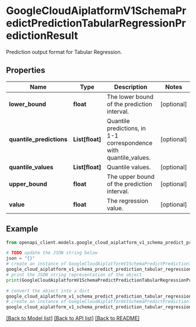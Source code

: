 # GoogleCloudAiplatformV1SchemaPredictPredictionTabularRegressionPredictionResult

Prediction output format for Tabular Regression.

## Properties

Name | Type | Description | Notes
------------ | ------------- | ------------- | -------------
**lower_bound** | **float** | The lower bound of the prediction interval. | [optional] 
**quantile_predictions** | **List[float]** | Quantile predictions, in 1-1 correspondence with quantile_values. | [optional] 
**quantile_values** | **List[float]** | Quantile values. | [optional] 
**upper_bound** | **float** | The upper bound of the prediction interval. | [optional] 
**value** | **float** | The regression value. | [optional] 

## Example

```python
from openapi_client.models.google_cloud_aiplatform_v1_schema_predict_prediction_tabular_regression_prediction_result import GoogleCloudAiplatformV1SchemaPredictPredictionTabularRegressionPredictionResult

# TODO update the JSON string below
json = "{}"
# create an instance of GoogleCloudAiplatformV1SchemaPredictPredictionTabularRegressionPredictionResult from a JSON string
google_cloud_aiplatform_v1_schema_predict_prediction_tabular_regression_prediction_result_instance = GoogleCloudAiplatformV1SchemaPredictPredictionTabularRegressionPredictionResult.from_json(json)
# print the JSON string representation of the object
print(GoogleCloudAiplatformV1SchemaPredictPredictionTabularRegressionPredictionResult.to_json())

# convert the object into a dict
google_cloud_aiplatform_v1_schema_predict_prediction_tabular_regression_prediction_result_dict = google_cloud_aiplatform_v1_schema_predict_prediction_tabular_regression_prediction_result_instance.to_dict()
# create an instance of GoogleCloudAiplatformV1SchemaPredictPredictionTabularRegressionPredictionResult from a dict
google_cloud_aiplatform_v1_schema_predict_prediction_tabular_regression_prediction_result_from_dict = GoogleCloudAiplatformV1SchemaPredictPredictionTabularRegressionPredictionResult.from_dict(google_cloud_aiplatform_v1_schema_predict_prediction_tabular_regression_prediction_result_dict)
```
[[Back to Model list]](../README.md#documentation-for-models) [[Back to API list]](../README.md#documentation-for-api-endpoints) [[Back to README]](../README.md)


